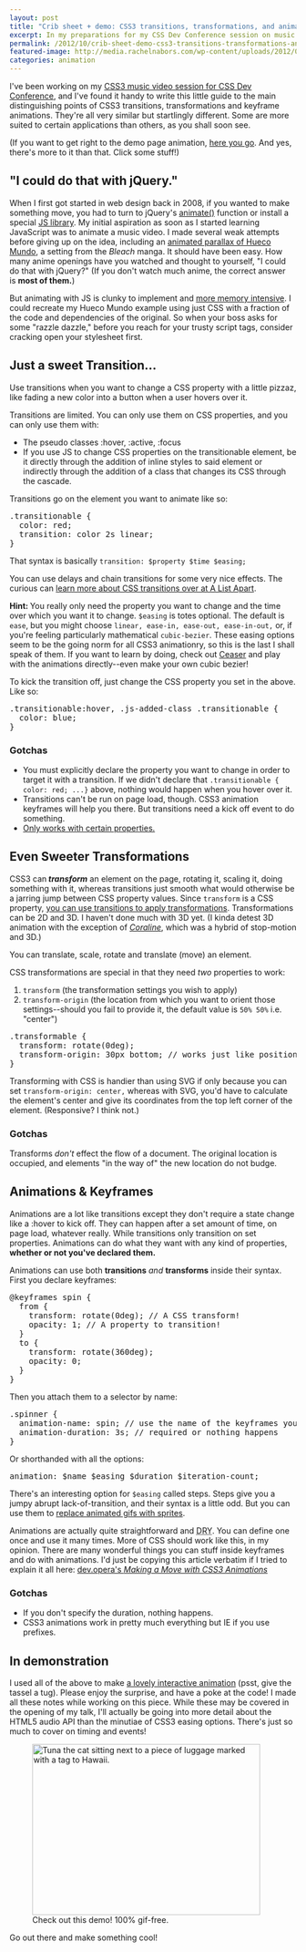 ```yaml
---
layout: post
title: "Crib sheet + demo: CSS3 transitions, transformations, and animations"
excerpt: In my preparations for my CSS Dev Conference session on music videos with CSS3 and HTML5 audio, I've been keeping notes and making some sample animations. Please enjoy the fruits of my experimentation and a demo page featuring a small furry dude...
permalink: /2012/10/crib-sheet-demo-css3-transitions-transformations-and-animations/
featured-image: http://media.rachelnabors.com/wp-content/uploads/2012/09/tuna-waits_dribbble.jpg?5c0150
categories: animation
---
```

I've been working on my <a href="http://sched.cssdevconf.com/event/eaf406a94449d904a1f82878ac76577c#.UGjYxvl27Hc">CSS3 music video session for CSS Dev Conference</a>, and I've found it handy to write this little guide to the main distinguishing points of CSS3 transitions, transformations and keyframe animations. They're all very similar but startlingly different. Some are more suited to certain applications than others, as you shall soon see.

(If you want to get right to the demo page animation, <a href="http://www.rachelnabors.com/animations/curtains.html">here you go</a>. And yes, there's more to it than that. Click some stuff!)
<h2>"I could do that with jQuery."</h2>
When I first got started in web design back in 2008, if you wanted to make something move, you had to turn to jQuery's <a href="http://api.jquery.com/animate/">animate()</a> function or install a special <a href="http://jsanim.com/">JS library</a>. My initial aspiration as soon as I started learning JavaScript was to animate a music video. I made several weak attempts before giving up on the idea, including an <a href="http://www.rachelthegreat.com/ulQuery/">animated parallax of Hueco Mundo</a>, a setting from the <em>Bleach</em> manga. It should have been easy. How many anime openings have you watched and thought to yourself, "I could do that with jQuery?" (If you don't watch much anime, the correct answer is <strong>most of them.</strong>)

But animating with JS is clunky to implement and <a href="http://dev.opera.com/articles/view/css3-vs-jquery-animations/">more memory intensive</a>. I could recreate my Hueco Mundo example using just CSS with a fraction of the code and dependencies of the original. So when your boss asks for some "razzle dazzle," before you reach for your trusty script tags, consider cracking open your stylesheet first.
<h2>Just a sweet Transition...</h2>
Use transitions when you want to change a CSS property with a little pizzaz, like fading a new color into a button when a user hovers over it.

Transitions are limited. You can only use them on CSS properties, and you can only use them with:
<ul>
  <li>The pseudo classes :hover, :active, :focus</li>
  <li>If you use JS to change CSS properties on the transitionable element, be it directly through the addition of inline styles to said element or indirectly through the addition of a class that changes its CSS through the cascade.</li>
</ul>
Transitions go on the element you want to animate like so:
<pre>.transitionable {
  color: red;
  transition: color 2s linear;
}</pre>
That syntax is basically <code>transition: $property $time $easing;</code>

You can use delays and chain transitions for some very nice effects. The curious can <a href="http://www.alistapart.com/articles/understanding-css3-transitions/">learn more about CSS transitions over at A List Apart</a>.

<div class="aside"><strong>Hint: </strong>You really only need the property you want to change and the time over which you want it to change. <code>$easing</code> is totes optional. The default is <code>ease</code>, but you might choose <code>linear, ease-in, ease-out, ease-in-out,</code> or, if you're feeling particularly mathematical <code>cubic-bezier</code>. These easing options seem to be the going norm for all CSS3 animationry, so this is the last I shall speak of them. If you want to learn by doing, check out <a href="http://matthewlein.com/ceaser/">Ceaser</a> and play with the animations directly--even make your own cubic bezier!</div>

To kick the transition off, just change the CSS property you set in the above. Like so:
<pre>.transitionable:hover, .js-added-class .transitionable {
  color: blue;
}</pre>
<h3>Gotchas</h3>
<ul>
  <li>You must explicitly declare the property you want to change in order to target it with a transition. If we didn't declare that <code>.transitionable { color: red; ...}</code> above, nothing would happen when you hover over it.</li>
  <li>Transitions can't be run on page load, though. CSS3 animation keyframes will help you there. But transitions need a kick off event to do something.</li>
  <li><a href="http://www.w3.org/TR/css3-transitions/#animation-of-property-types-">Only works with certain properties.</a></li>
</ul>
<h2>Even Sweeter Transformations</h2>
CSS3 can<strong><em> transform</em></strong> an element on the page, rotating it, scaling it, doing something with it, whereas transitions just smooth what would otherwise be a jarring jump between CSS property values. Since <code>transform</code> is a CSS property, <a href="http://dev.opera.com/articles/view/css3-transitions-and-2d-transforms/">you can use transitions to apply transformations</a>. Transformations can be 2D and 3D. I haven't done much with 3D yet. (I kinda detest 3D animation with the exception of <a href="http://en.wikipedia.org/wiki/Coraline_(film)"><em>Coraline</em></a>, which was a hybrid of stop-motion and 3D.)

You can translate, scale, rotate and translate (move) an element.

CSS transformations are special in that they need <em>two</em> properties to work:
<ol>
  <li><code>transform</code> (the transformation settings you wish to apply)</li>
  <li><code>transform-origin</code> (the location from which you want to orient those settings--should you fail to provide it, the default value is <code>50% 50%</code> i.e. "center")</li>
</ol>
<pre>.transformable {
  transform: rotate(0deg);
  transform-origin: 30px bottom; // works just like positioning background images.
}</pre>
Transforming with CSS is handier than using SVG if only because you can set <code>transform-origin: center,</code> whereas with SVG, you'd have to calculate the element's center and give its coordinates from the top left corner of the element. (Responsive? I think not.)
<h3>Gotchas</h3>
Transforms <em>don't</em> effect the flow of a document. The original location is occupied, and elements "in the way of" the new location do not budge.
<h2>Animations &amp; Keyframes</h2>
Animations are a lot like transitions except they don't require a state change like a :hover to kick off. They can happen after a set amount of time, on page load, whatever really. While transitions only transition on set properties. Animations can do what they want with any kind of properties, <strong>whether or not you've declared them.</strong>

Animations can use both <strong>transitions</strong> <em>and</em> <strong>transforms</strong> inside their syntax. First you declare keyframes:
<pre>@keyframes spin {
  from { 
    transform: rotate(0deg); // A CSS transform!
    opacity: 1; // A property to transition!
  }
  to { 
    transform: rotate(360deg);
    opacity: 0;
  }
}</pre>
Then you attach them to a selector by name:
<pre>.spinner {
  animation-name: spin; // use the name of the keyframes you defined above
  animation-duration: 3s; // required or nothing happens
}</pre>
Or shorthanded with all the options:
<pre>animation: $name $easing $duration $iteration-count;</pre>
There's an interesting option for <code>$easing</code> called steps. Steps give you a jumpy abrupt lack-of-transition, and their syntax is a little odd. But you can use them to <a href="http://codepen.io/andyfitz/pen/dyCgh">replace animated gifs with sprites</a>.

Animations are actually quite straightforward and <abbr title="Don't Repeat Yourself">DRY</abbr>. You can define one once and use it many times. More of CSS should work like this, in my opinion. There are many wonderful things you can stuff inside keyframes and do with animations. I'd just be copying this article verbatim if I tried to explain it all here: <a href="http://dev.opera.com/articles/view/css3-animations/">dev.opera's <em>Making a Move with CSS3 Animations</em></a>
<h3>Gotchas</h3>
<ul>
  <li>If you don't specify the duration, nothing happens.</li>
  <li>CSS3 animations work in pretty much everything but IE if you use prefixes.</li>
</ul>
<h2>In demonstration</h2>
I used all of the above to make <a href="http://www.rachelnabors.com/animations/curtains.html">a lovely interactive animation</a> (psst, give the tassel a tug). Please enjoy the surprise, and have a poke at the code! I made all these notes while working on this piece. While these may be covered in the opening of my talk, I'll actually be going into more detail about the HTML5 audio API than the minutiae of CSS3 easing options. There's just so much to cover on timing and events!

<figure><img title="Tuna Waiting" src="http://www.rachelnabors.com/wp-content/uploads/2012/09/tuna-waits_dribbble.jpg" alt="Tuna the cat sitting next to a piece of luggage marked with a tag to Hawaii." width="400" height="300" />
  <figcaption>Check out this demo! 100% gif-free.</figcaption>
</figure>

Go out there and make something cool!